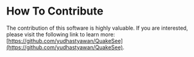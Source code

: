 # How To Contribute

The contribution of this software is highly valuable. If you are interested, please visit the following link to learn more: [https://github.com/yudhastyawan/QuakeSee](https://github.com/yudhastyawan/QuakeSee).
